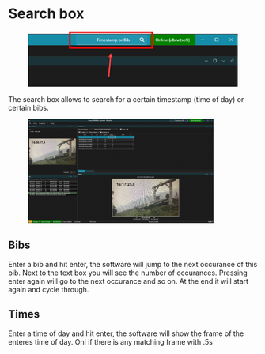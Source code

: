 # Search box

<figure><img src="../../.gitbook/assets/image (4).png" alt=""><figcaption></figcaption></figure>

The search box allows to search for a certain timestamp (time of day) or certain bibs.

<figure><img src="../../.gitbook/assets/Untitled Project.gif" alt="" width="375"><figcaption></figcaption></figure>

## Bibs

Enter a bib and hit enter, the software will jump to the next occurance of this bib. Next to the text box you will see the number of occurances. Pressing enter again will go to the next occurance and so on. At the end it will start again and cycle through.&#x20;

## Times

Enter a time of day and hit enter, the software will show the frame of the enteres time of day. Onl if there is any matching frame with .5s&#x20;

